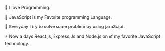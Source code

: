
🔭 I love Programming.

🌱 JavaScript is my Favorite programming Language.

🥅 Everyday I try to solve some problem by using javaScipt.

⚡ Now a days React.js, Express.Js and Node.js on of my favorite JavaScript technology.

